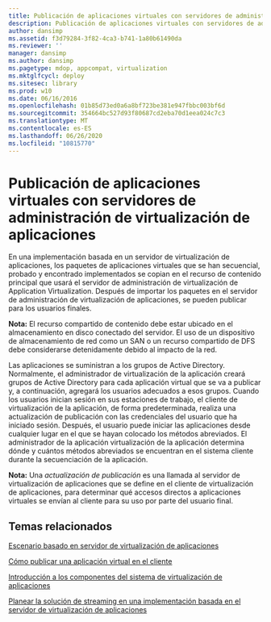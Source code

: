 ```yaml
---
title: Publicación de aplicaciones virtuales con servidores de administración de virtualización de aplicaciones
description: Publicación de aplicaciones virtuales con servidores de administración de virtualización de aplicaciones
author: dansimp
ms.assetid: f3d79284-3f82-4ca3-b741-1a80b61490da
ms.reviewer: ''
manager: dansimp
ms.author: dansimp
ms.pagetype: mdop, appcompat, virtualization
ms.mktglfcycl: deploy
ms.sitesec: library
ms.prod: w10
ms.date: 06/16/2016
ms.openlocfilehash: 01b85d73ed0a6a8bf723be381e947fbbc003bf6d
ms.sourcegitcommit: 354664bc527d93f80687cd2eba70d1eea024c7c3
ms.translationtype: MT
ms.contentlocale: es-ES
ms.lasthandoff: 06/26/2020
ms.locfileid: "10815770"
---
```

# Publicación de aplicaciones virtuales con servidores de administración de virtualización de aplicaciones


En una implementación basada en un servidor de virtualización de aplicaciones, los paquetes de aplicaciones virtuales que se han secuencial, probado y encontrado implementados se copian en el recurso de contenido principal que usará el servidor de administración de virtualización de Application Virtualization. Después de importar los paquetes en el servidor de administración de virtualización de aplicaciones, se pueden publicar para los usuarios finales.

**Nota:**  El recurso compartido de contenido debe estar ubicado en el almacenamiento en disco conectado del servidor. El uso de un dispositivo de almacenamiento de red como un SAN o un recurso compartido de DFS debe considerarse detenidamente debido al impacto de la red.

 

Las aplicaciones se suministran a los grupos de Active Directory. Normalmente, el administrador de virtualización de la aplicación creará grupos de Active Directory para cada aplicación virtual que se va a publicar y, a continuación, agregará los usuarios adecuados a esos grupos. Cuando los usuarios inician sesión en sus estaciones de trabajo, el cliente de virtualización de la aplicación, de forma predeterminada, realiza una actualización de publicación con las credenciales del usuario que ha iniciado sesión. Después, el usuario puede iniciar las aplicaciones desde cualquier lugar en el que se hayan colocado los métodos abreviados. El administrador de la aplicación virtualización de la aplicación determina dónde y cuántos métodos abreviados se encuentran en el sistema cliente durante la secuenciación de la aplicación.

**Nota:**  Una *actualización de publicación* es una llamada al servidor de virtualización de aplicaciones que se define en el cliente de virtualización de aplicaciones, para determinar qué accesos directos a aplicaciones virtuales se envían al cliente para su uso por parte del usuario final.

 

## Temas relacionados


[Escenario basado en servidor de virtualización de aplicaciones](application-virtualization-server-based-scenario.md)

[Cómo publicar una aplicación virtual en el cliente](how-to-publish-a-virtual-application-on-the-client.md)

[Introducción a los componentes del sistema de virtualización de aplicaciones](overview-of-the-application-virtualization-system-components.md)

[Planear la solución de streaming en una implementación basada en el servidor de virtualización de aplicaciones](planning-your-streaming-solution-in-an-application-virtualization-server-based-implementation.md)

 

 





